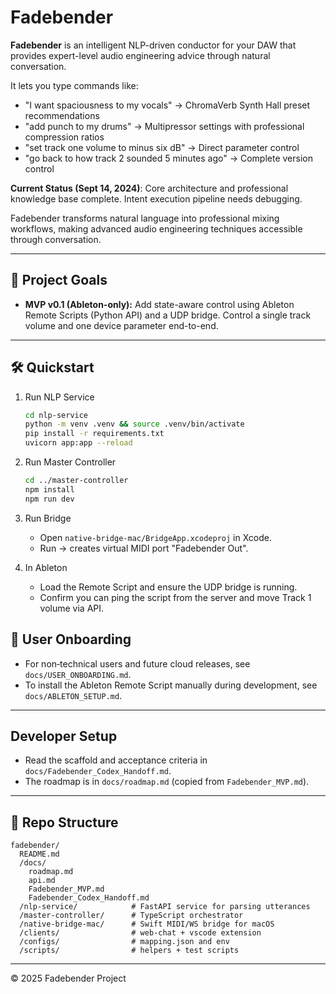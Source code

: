 # Fadebender

**Fadebender** is an intelligent NLP-driven conductor for your DAW that provides expert-level audio engineering advice through natural conversation.

It lets you type commands like:
- "I want spaciousness to my vocals" → ChromaVerb Synth Hall preset recommendations
- "add punch to my drums" → Multipressor settings with professional compression ratios
- "set track one volume to minus six dB" → Direct parameter control
- "go back to how track 2 sounded 5 minutes ago" → Complete version control

**Current Status (Sept 14, 2024)**: Core architecture and professional knowledge base complete. Intent execution pipeline needs debugging.

Fadebender transforms natural language into professional mixing workflows, making advanced audio engineering techniques accessible through conversation.

---

## 🚀 Project Goals

- **MVP v0.1 (Ableton-only):**
  Add state-aware control using Ableton Remote Scripts (Python API) and a UDP bridge. Control a single track volume and one device parameter end-to-end.

---

## 🛠 Quickstart

1. Run NLP Service
   ```bash
   cd nlp-service
   python -m venv .venv && source .venv/bin/activate
   pip install -r requirements.txt
   uvicorn app:app --reload
   ```

2. Run Master Controller
   ```bash
   cd ../master-controller
   npm install
   npm run dev
   ```

3. Run Bridge
   - Open `native-bridge-mac/BridgeApp.xcodeproj` in Xcode.
   - Run → creates virtual MIDI port "Fadebender Out".

4. In Ableton
   - Load the Remote Script and ensure the UDP bridge is running.
   - Confirm you can ping the script from the server and move Track 1 volume via API.

## 📘 User Onboarding

- For non‑technical users and future cloud releases, see `docs/USER_ONBOARDING.md`.
- To install the Ableton Remote Script manually during development, see `docs/ABLETON_SETUP.md`.

---

## Developer Setup

- Read the scaffold and acceptance criteria in `docs/Fadebender_Codex_Handoff.md`.
- The roadmap is in `docs/roadmap.md` (copied from `Fadebender_MVP.md`).

---

## 📂 Repo Structure

```
fadebender/
  README.md
  /docs/
    roadmap.md
    api.md
    Fadebender_MVP.md
    Fadebender_Codex_Handoff.md
  /nlp-service/            # FastAPI service for parsing utterances
  /master-controller/      # TypeScript orchestrator
  /native-bridge-mac/      # Swift MIDI/WS bridge for macOS
  /clients/                # web-chat + vscode extension
  /configs/                # mapping.json and env
  /scripts/                # helpers + test scripts
```

---

© 2025 Fadebender Project
